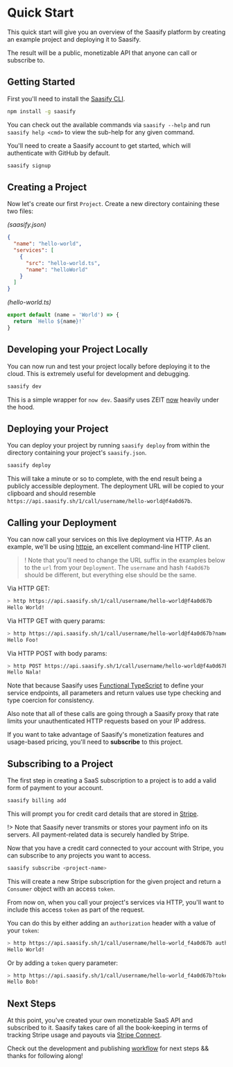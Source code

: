 # Quick Start

This quick start will give you an overview of the Saasify platform by creating an example project and deploying it to Saasify.

The result will be a public, monetizable API that anyone can call or subscribe to.

## Getting Started

First you'll need to install the [Saasify CLI](https://github.com/saasify-sh/saasify/tree/master/packages/saasify-cli).

```bash
npm install -g saasify
```

You can check out the available commands via `saasify --help` and run `saasify help <cmd>` to view the sub-help for any given command.

You'll need to create a Saasify account to get started, which will authenticate with GitHub by default.

```bash
saasify signup
```

## Creating a Project

Now let's create our first `Project`. Create a new directory containing these two files:

*(saasify.json)*
```json
{
  "name": "hello-world",
  "services": [
    {
      "src": "hello-world.ts",
      "name": "helloWorld"
    }
  ]
}
```

*(hello-world.ts)*
```ts
export default (name = 'World') => {
  return `Hello ${name}!`
}
```

## Developing your Project Locally

You can now run and test your project locally before deploying it to the cloud. This is extremely useful for development and debugging.

```bash
saasify dev
```

This is a simple wrapper for `now dev`. Saasify uses ZEIT [now](https://zeit.co/now) heavily under the hood.

## Deploying your Project

You can deploy your project by running `saasify deploy` from within the directory containing your project's `saasify.json`.

```bash
saasify deploy
```

This will take a minute or so to complete, with the end result being a publicly accessible deployment. The deployment URL will be copied to your clipboard and should resemble `https://api.saasify.sh/1/call/username/hello-world@f4a0d67b`.

## Calling your Deployment

You can now call your services on this live deployment via HTTP. As an example, we'll be using [httpie](https://httpie.org/), an excellent command-line HTTP client.

>! Note that you'll need to change the URL suffix in the examples below to the `url` from your `Deployment`. The `username` and hash `f4a0d67b` should be different, but everything else should be the same.

Via HTTP GET:

```bash
> http https://api.saasify.sh/1/call/username/hello-world@f4a0d67b
Hello World!
```

Via HTTP GET with query params:

```bash
> http https://api.saasify.sh/1/call/username/hello-world@f4a0d67b?name=Foo
Hello Foo!
```

Via HTTP POST with body params:

```bash
> http POST https://api.saasify.sh/1/call/username/hello-world@f4a0d67b name=Nala
Hello Nala!
```

Note that because Saasify uses [Functional TypeScript](https://github.com/transitive-bullshit/functional-typescript) to define your service endpoints, all parameters and return values use type checking and type coercion for consistency.

Also note that all of these calls are going through a Saasify proxy that rate limits your unauthenticated HTTP requests based on your IP address.

If you want to take advantage of Saasify's monetization features and usage-based pricing, you'll need to **subscribe** to this project.

## Subscribing to a Project

The first step in creating a SaaS subscription to a project is to add a valid form of payment to your account.

```bash
saasify billing add
```

This will prompt you for credit card details that are stored in [Stripe](https://stripe.com).

!> Note that Saasify never transmits or stores your payment info on its servers. All payment-related data is securely handled by Stripe.

Now that you have a credit card connected to your account with Stripe, you can subscribe to any projects you want to access.

```bash
saasify subscribe <project-name>
```

This will create a new Stripe subscription for the given project and return a `Consumer` object with an access `token`.

From now on, when you call your project's services via HTTP, you'll want to include this access `token` as part of the request.

You can do this by either adding an `authorization` header with a value of your `token`:

```bash
> http https://api.saasify.sh/1/call/username/hello-world_f4a0d67b authorization:<token>
Hello World!
```

Or by adding a `token` query parameter:

```bash
> http https://api.saasify.sh/1/call/username/hello-world_f4a0d67b?token=<token>&name=Bob
Hello Bob!
```

## Next Steps

At this point, you've created your own monetizable SaaS API and subscribed to it. Saasify takes care of all the book-keeping in terms of tracking Stripe usage and payouts via [Stripe Connect](https://stripe.com/connect).

Check out the development and publishing [workflow](./workflow.md) for next steps && thanks for following along!
